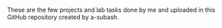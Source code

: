 These are the few projects and lab tasks done by me and uploaded in this GitHub repository created by a-subash.
